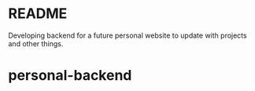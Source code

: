 # README

Developing backend for a future personal website to update with projects and other things.

# personal-backend
